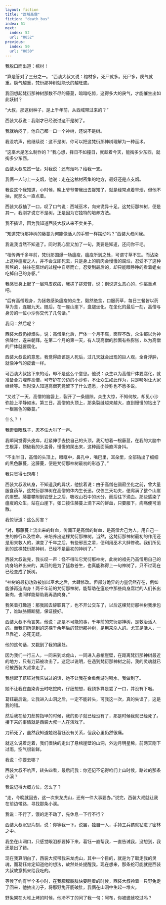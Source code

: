 ```yaml
---
layout: fiction
title: "西域高僧"
fiction: "death_bus"
index: 51
next:
  index: 52
  url: "0052"
previous:
  index: 50
  url: "0050"
---
```

我脱口而出道：棺材！

“算是答对了三分之一。  ”西装大叔又说：棺材多，死尸就多。死尸多，戾气就重。戾气越重，梵衍那神树就能长的越旺盛。

我回想起梵衍那神树那数不尽的藤蔓，暗暗吃惊，这得多大的戾气，才能催生出如此妖树？

“大叔，那这树种子，是上千年前，从西域带过来的？”

西装大叔说：我刚才已经说过这不是树了。

我就纳闷了，他自己都一口一个神树，还说不是树。

我没吭声，他继续说：这不是树，你可以把这梵衍那神树理解为一种巫术。

“这巫术是怎么制作的？”我心想，择日不如撞日，就趁着今天，能掏多少东西，就掏多少东西。

西装大叔忽然一怔，对我说：还有烟吗？给我一支。

我俩一人叼上一支烟，他说：走在这棺材密集的地方，最好还是点支烟。

我说这个我知道，小时候，晚上爷爷带我出去捉知了，就是经常点着旱烟，但他不抽，就那么一直点着。

西装大叔抽了一口，叹了口气说：西域巫术，向来诡异十足。这梵衍那神树，便是其一，我刚才说它不是树，正是因为它独特的培养方法。

我不插话，因为我知道西装大叔从来不卖关子。

“知道梵衍那神树的藤蔓为何能像活人的手臂一样摆动吗？”西装大叔问我。

我说我当然不知道了。同时我心里又加了一句，我要是知道，还问你干毛。

“相传两千多年前，梵衍那国爆一场瘟疫，瘟疫所到之处，可谓寸草不生。而沾染上这种瘟疫之人，并不会立即死去，只是身上的肌肉会慢慢的腐烂，忍受不了这种煎熬的，往往在腐烂的过程中自尽而亡，忍受到最后的，却只能眼睁睁的看着蛆虫吃掉自己的身躯。”

我感觉身上起了一层鸡皮疙瘩，我搓了搓双臂，说：别说这么恶心的，你挑重点吧。

“后有高僧现身，为拯救感染瘟疫的众生，毅然绝食，口服药草，每日三餐皆以药草为食，连服九天。随后，在一座山崖下，盘腿坐化。在坐化的最后一刻，高僧与身旁的一位小沙弥交代了几句话。”

我问：然后呢？

西装大叔仍掉烟头，说：高僧坐化后，尸体一个月不腐，面容不改，众生都以为神佛降世，遂来朝拜。在第二个月的第一天，有人现高僧的脸面有些膨胀，以为高僧的尸体就要腐化。

西装大叔说的意思，我觉得应该是人死后，过几天就会出现的巨人观，全身浮肿，就像冲气的皮囊一样。

可西装大叔接下来的话，却不是这么个意思。他说：众生以为高僧尸体要腐化，就准备合力埋葬高僧，可守护在旁边的小沙弥，不让众生如此作为，只是吩咐让大家继续等。当时没人知道高僧究竟留下了什么遗愿，小沙弥也不愿多说。

“又过了一天，高僧的脑袋上，裂开了一条缝隙。众生大惊，不知何故，却见小沙弥脸上平静如水。第三日，高僧的头顶上，那条裂缝越来越大，直到慢慢的钻出了一根黑色的藤蔓。”

什么？！

我瞪着眼珠子，忍不住大叫了一声。

我瞬间觉得头皮痒，赶紧伸手去挠自己的头顶，我幻想着一根藤蔓，在我的大脑中生根芽，顶破我的头盖骨，慢慢的爬出来，这种画面简直浑身抖。

“不出半日，高僧的头顶上，眼眶中，鼻孔中，嘴巴里，耳朵里，全部钻出了细细的黑色藤蔓，这藤蔓，便是梵衍那神树最初的形态了。”

我只觉得七窍疼！

西装大叔没转身，不知道我的异状，他接着说：由于高僧在圆寂坐化之前，曾大量服食药草，这梵衍那神树在高僧的体内生长迅，仅仅三天功夫，便爬满了整个山崖的崖壁。藤蔓攀附到岩壁上之后，吸收山石中的水分，而后往下滴血。那些感染了瘟疫的众生，站在山崖下，张口接住藤蔓上滴下来的鲜血，只要服下，病痛便可消散。

我惊讶道：这么厉害？

“对，那藤蔓上流出来的鲜血，传闻正是高僧的鲜血，是高僧舍己为人，用自己一生的修行以及性命，来培养出这棵梵衍那神树。当然，这梵衍那神树最初的作用还是用来救人的，演变了千年之后，有些邪恶之辈，便利用巫术大肆修改。我们所见到的这棵梵衍那神树，已经不是最初的神树了。”

西装大叔说完，我长叹一声：怪不得叫它梵衍那神树，此树的祖先乃高僧用自己的肉身培养出来的，其目的是为了拯救苍生，也真能称得上一句神树了。只不过现在已经变成了妖树。

“神树的最初功效被加以巫术之后，大肆修改。但部分诡异的力量仍然存在，例如能够再造肉身！两千年前的梵衍那神树，能帮助在瘟疫中那些肉身腐烂的人们长出新肉，也同样能帮助我再造肉身。”

我笑着打趣道：那我回去辞职算了，也不开公交车了，以后这棵梵衍那神树我承包了，谁缺胳膊断腿，保证接好。

西装大叔不苟言笑，他说：那是不可能的事，千年前的梵衍那神树，是救治活人的。而我们所见到的这棵千余年后的梵衍那神树，是用来杀人的。尤其是活人，一旦靠近，必死无疑。

他的这句话，又戳到了我的痛处。

因为我们一行三人，一同来到龙虎山，一同进入悬棺崖壁，在距离梵衍那神树最近的地方，只有刀茹被攻击了。这足以说明，在遇到梵衍那神树之前，我的灵魂就已经被西装大叔拿走了。

我想起了葛钰对我告诫过的话，她不让我在金鱼倒游时喝水，我做到了。

她不让我在血染青云时吃蛇肉，仔细想想，我顶多算是尝了一口，并没有下咽。

葛钰最后说，让我进入山洞之后，一定不能转头，可我这一次，真的失误了，这是我的错。

然后我在给刀茹剪指甲的时候，我的影子就已经没有了，那是时候我就已经死了。接下来的事情就是西装大叔一人在演戏了。

刀茹死了，虽然我知道她跟葛钰没有关系，但我心里仍然很痛。

就这么说着走着，我们很快的走出了悬棺崖壁的山洞，外边月明星稀，前两天刚下过雨，空气很新鲜。

我说：你要去哪？

西装大叔不吭声，转头四看，最后问我：你还记不记得咱们上山时候，路过的那条小溪？

我说记得大概方位，怎么了？

“走，今晚就回去，这一次来龙虎山，还有一件大事要办。”说完，西装大叔就让我在前边带路，寻找那条小溪。

我说：不行了，饿的走不动了，先休息一下行不行？

西装大叔沉思片刻，说：你等我一下。说罢，独自一人，手持工兵镐就钻进了密林之中。

我坐在山洞口，只感觉眼泪都要掉下来，葛钰一直帮我，一直告诫我，没想到，我还是出了错。

现在我算明白了，西装大叔带我来龙虎山，其中一个目的，就是为了取走我的灵魂，而葛钰肯定知道他的想法，故然处处提醒我。现在想来，那条蛇可能就是西装大叔故意抓来给我吃的。

等候了约有半个多小时，在我朦朦胧胧快要睡着的时候，西装大叔拎着一只野兔走了回来，他抽出刀子，将那野兔开肠破肚，我俩在山洞中生起一堆火。

野兔架在火堆上烤的时候，他冷不丁的问了我一句：阿布，你被蟾蜍咬过吗？